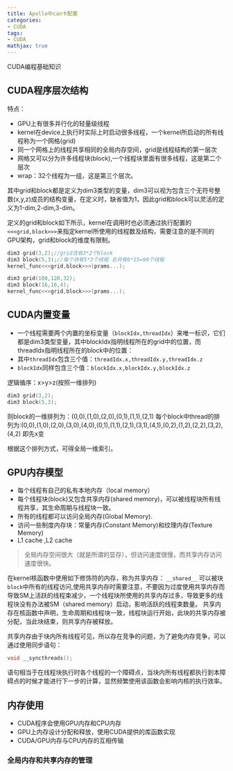 ```yaml
---
title: Apollo中can卡配置
categories:
- CUDA
tags:
- CUDA
mathjax: true
---
```




CUDA编程基础知识

<!--more-->

## CUDA程序层次结构

特点：

- GPU上有很多并行化的轻量级线程
- kernel在device上执行时实际上时启动很多线程，一个kernel所启动的所有线程称为一个网格(grid)
- 同一个网格上的线程共享相同的全局内存空间，grid是线程结构的第一层次
- 网格又可以分为许多线程块(block),一个线程块里面有很多线程，这是第二个层次
- wrap：32个线程为一组，这是第三个层次。

其中grid和block都是定义为dim3类型的变量，dim3可以视为包含三个无符号整数(x,y,z)成员的结构变量，在定义时，缺省值为1，因此grid和block可以灵活的定义为1-dim,2-dim,3-dim。

定义的grid和block如下所示，kernel在调用时也必须通过执行配置的`<<<grid,block>>>`来指定kernel所使用的线程数及结构，需要注意的是不同的GPU架构，grid和block的维度有限制。

```c++
dim3 grid(3,2);//grid含有3*2个block
dim3 block(5,3);//每个块有5*3个线程 总共有6*15=90个线程
kernel_func<<<grid,block>>>(prams...);

dim3 grid(100,120,32);
dim3 block(16,16,4);
kernel_func<<<grid,block>>>(prams...);
```

## CUDA内置变量

- 一个线程需要两个内置的坐标变量（`blockIdx,threadIdx`）来唯一标识，它们都是dim3类型变量，其中blockIdx指明线程所在的grid中的位置，而threadIdx指明线程所在的block中的位置：
- 其中`threadIdx`包含三个值：`threadIdx.x,threadIdx.y,threadIdx.z`
- `blockIdx`同样包含三个值：`blockIdx.x,blockIdx.y,blockIdx.z`

逻辑循序：x>y>z(按照一维排列)

```c++
dim3 grid(3,2);
dim3 block(5,3);
```

则block的一维排列为：(0,0),(1,0),(2,0),(0,1),(1,1),(2,1)
每个block中thread的排列为:(0,0),(1,0),(2,0),(3,0),(4,0),(0,1),(1,1),(2,1),(3,1),(4,1),(0,2),(1,2),(2,2),(3,2),(4,2) 即先x变

根据这个排列方式，可得全局一维索引。



## GPU内存模型

- 每个线程有自己的私有本地内存（local memory）
- 每个线程块(block)又包含共享内存(shared memory)，可以被线程块所有线程共享，其生命周期与线程块一致。
- 所有的线程都可以访问全局内存(Global Memory).
- 访问一些制度内存块：常量内存(Constant Memory)和纹理内存(Texture Memory)
- L1 cache ,L2 cache

> 全局内存空间很大（就是所谓的显存），但访问速度很慢，而共享内存访问速度很快。

在kernel核函数中使用如下修饰符的内存，称为共享内存： `__shared__`
可以被块`block`中所有的线程访问,使用共享内存时需要注意，不要因为过度使用共享内存而导致SM上活跃的线程束减少，一个线程块所使用的共享内存过多，导致更多的线程块没有办法被SM（shared memory）启动，影响活跃的线程束数量。
共享内存在核函数中声明，生命周期和线程块一致，线程块运行开始，此块的共享内存被分配，当此块结束，则共享内存被释放。

共享内存由于块内所有线程可见，所以存在竞争的问题，为了避免内存竞争，可以通过使用同步语句：

```c++
void __syncthreads();
```

语句相当于在线程块执行时各个线程的一个障碍点，当块内所有线程都执行到本障碍点的时候才能进行下一步的计算，显然频繁使用该函数会影响内核的执行效率。



## 内存使用

- CUDA程序会使用GPU内存和CPU内存
- GPU上内存设计分配和释放，使用CUDA提供的库函数实现
- CUDA/GPU内存与CPU内存的互相传输


### 全局内存和共享内存的管理



